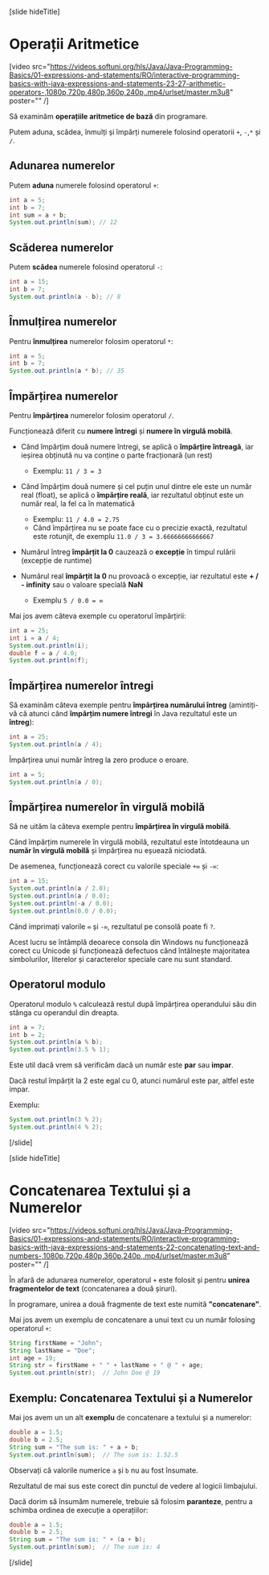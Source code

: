 [slide hideTitle]
# Operații Aritmetice

[video src="https://videos.softuni.org/hls/Java/Java-Programming-Basics/01-expressions-and-statements/RO/interactive-programming-basics-with-java-expressions-and-statements-23-27-arithmetic-operators-,1080p,720p,480p,360p,240p,.mp4/urlset/master.m3u8" poster="" /]

Să examinăm **operațiile aritmetice de bază** din programare.

Putem aduna, scădea, înmulți și împărți numerele folosind operatorii `+`, `-`,` * ` și ` / `.

## Adunarea numerelor

Putem **aduna** numerele folosind operatorul `+`:

```java live
int a = 5;
int b = 7;
int sum = a + b;
System.out.println(sum); // 12 
```

## Scăderea numerelor
Putem **scădea** numerele folosind operatorul `-`:
```java live
int a = 15;
int b = 7;
System.out.println(a - b); // 8
```
## Înmulțirea numerelor

Pentru **înmulțirea** numerelor folosim operatorul `*`:
```java live
int a = 5;
int b = 7;
System.out.println(a * b); // 35
```

## Împărțirea numerelor
Pentru **împărțirea** numerelor folosim operatorul `/`.

Funcționează diferit cu **numere întregi** și **numere în virgulă mobilă**.

* Când împărțim două numere întregi, se aplică o **împărțire întreagă**, iar ieșirea obținută nu va conține o parte fracționară (un rest)
  * Exemplu: `11 / 3 = 3`
  
* Când împărțim două numere și cel puțin unul dintre ele este un număr real (float), se aplică o **împărțire reală**, iar rezultatul obținut este un număr real, la fel ca în matematică

  * Exemplu: `11 / 4.0 = 2.75`
  * Când împărțirea nu se poate face cu o precizie exactă, rezultatul este rotunjit, de exemplu `11.0 / 3 = 3.66666666666667`

* Numărul întreg **împărțit la 0** cauzează o **excepție** în timpul rulării (excepție de runtime)

* Numărul real **împărțit la 0** nu provoacă o excepție, iar rezultatul este **+ / - infinity** sau o valoare specială **NaN**

  * Exemplu `5 / 0.0 = ∞`

Mai jos avem câteva exemple cu operatorul împărțirii:

```java live
int a = 25;
int i = a / 4;
System.out.println(i);
double f = a / 4.0;
System.out.println(f);
```

## Împărțirea numerelor întregi
Să examinăm câteva exemple pentru **împărțirea numărului întreg** (amintiți-vă că atunci când **împărțim numere întregi** în Java rezultatul este un **întreg**):

```java live
int a = 25;
System.out.println(a / 4);
```

Împărțirea unui număr întreg la zero produce o eroare.

``` java live
int a = 5;
System.out.println(a / 0);
```

## Împărțirea numerelor în virgulă mobilă

Să ne uităm la câteva exemple pentru **împărțirea în virgulă mobilă**.

Când împărțim numerele în virgulă mobilă, rezultatul este întotdeauna un **număr în virgulă mobilă** și împărțirea nu eșuează niciodată.

De asemenea, funcționează corect cu valorile speciale `+∞` și `-∞`:

```java live
int a = 15;
System.out.println(a / 2.0);
System.out.println(a / 0.0);
System.out.println(-a / 0.0);
System.out.println(0.0 / 0.0);
```
Când imprimați valorile `∞` și `-∞`, rezultatul pe consolă poate fi `?`.

Acest lucru se întâmplă deoarece consola din Windows nu funcționează corect cu Unicode și funcționează defectuos când întâlnește majoritatea simbolurilor, literelor și caracterelor speciale care nu sunt standard.

## Operatorul modulo
Operatorul modulo `%` calculează restul după împărțirea operandului său din stânga cu operandul din dreapta.

```java live
int a = 7;
int b = 2;
System.out.println(a % b);
System.out.println(3.5 % 1);
```

Este util dacă vrem să verificăm dacă un număr este **par** sau **impar**.

Dacă restul împărțit la 2 este egal cu 0, atunci numărul este par, altfel este impar.

Exemplu:

```java live
System.out.println(3 % 2);
System.out.println(4 % 2);
```
[/slide]

[slide hideTitle]
# Concatenarea Textului și a Numerelor

[video src="https://videos.softuni.org/hls/Java/Java-Programming-Basics/01-expressions-and-statements/RO/interactive-programming-basics-with-java-expressions-and-statements-22-concatenating-text-and-numbers-,1080p,720p,480p,360p,240p,.mp4/urlset/master.m3u8" poster="" /]

În afară de adunarea numerelor, operatorul `+` este folosit și pentru **unirea fragmentelor de text** (concatenarea a două șiruri).

În programare, unirea a două fragmente de text este numită **"concatenare"**. 

Mai jos avem un exemplu de concatenare a unui text cu un număr folosing operatorul `+`:

```java live
String firstName = "John";
String lastName = "Doe";
int age = 19;
String str = firstName + " " + lastName + " @ " + age;
System.out.println(str);  // John Doe @ 19
```

## Exemplu: Concatenarea Textului și a Numerelor

Mai jos avem un un alt **exemplu** de concatenare a textului și a numerelor:

```java live
double a = 1.5;
double b = 2.5;
String sum = "The sum is: " + a + b;
System.out.println(sum);  // The sum is: 1.52.5
```
Observați că valorile numerice `a` și `b` nu au fost însumate.

Rezultatul de mai sus este corect din punctul de vedere al logicii limbajului.

Dacă dorim să însumăm numerele, trebuie să folosim **paranteze**, pentru a schimba ordinea de execuție a operațiilor:

```java live
double a = 1.5;
double b = 2.5;
String sum = "The sum is: " + (a + b);
System.out.println(sum);  // The sum is: 4
```

[/slide]
